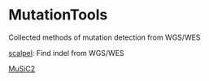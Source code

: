 # MutationTools
Collected methods of mutation detection from WGS/WES

[scalpel](http://scalpel.sourceforge.net/manual.html): Find indel from WGS/WES 

[MuSiC2](https://github.com/ding-lab/MuSiC2)
